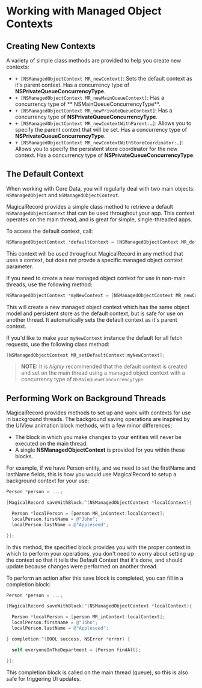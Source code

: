 # Working with Managed Object Contexts

## Creating New Contexts

A variety of simple class methods are provided to help you create new contexts:

-  `+ [NSManagedObjectContext MR_newContext]`: Sets the default context as it's parent context. Has a concurrency type of **NSPrivateQueueConcurrencyType**.
- `+ [NSManagedObjectContext MR_newMainQueueContext]`: Has a concurrency type of ** NSMainQueueConcurrencyType**.
- `+ [NSManagedObjectContext MR_newPrivateQueueContext]`: Has a concurrency type of **NSPrivateQueueConcurrencyType**.
- `+ [NSManagedObjectContext MR_newContextWithParent:…]`: Allows you to specify the parent context that will be set. Has a concurrency type of **NSPrivateQueueConcurrencyType**.
- `+ [NSManagedObjectContext MR_newContextWithStoreCoordinator:…]`: Allows you to specify the persistent store coordinator for the new context. Has a concurrency type of **NSPrivateQueueConcurrencyType**.

## The Default Context

When working with Core Data, you will regularly deal with two main objects: `NSManagedObject` and `NSManagedObjectContext`.

MagicalRecord provides a simple class method to retrieve a default `NSManagedObjectContext` that can be used throughout your app. This context operates on the main thread, and is great for simple, single-threaded apps.

To access the default context, call:

```objective-c
NSManagedObjectContext *defaultContext = [NSManagedObjectContext MR_defaultContext];
```

This context will be used throughout MagicalRecord in any method that uses a context, but does not provde a specific managed object context parameter.

If you need to create a new managed object context for use in non-main threads, use the following method:

```objective-c
NSManagedObjectContext *myNewContext = [NSManagedObjectContext MR_newContext];
```

This will create a new managed object context which has the same object model and persistent store as the default context, but is safe for use on another thread. It automatically sets the default context as it's parent context.

If you'd like to make your `myNewContext` instance the default for all fetch requests, use the following class method:

```objective-c
[NSManagedObjectContext MR_setDefaultContext:myNewContext];
```

> **NOTE:** It is *highly* recommended that the default context is created and set on the main thread using a managed object context with a concurrency type of `NSMainQueueConcurrencyType`.


## Performing Work on Background Threads

MagicalRecord provides methods to set up and work with contexts for use in background threads. The background saving operations are inspired by the UIView animation block methods, with a few minor differences:

* The block in which you make changes to your entities will never be executed on the main thread.
* A single **NSManagedObjectContext** is provided for you within these blocks.

For example, if we have Person entity, and we need to set the firstName and lastName fields, this is how you would use MagicalRecord to setup a background context for your use:

```objective-c
Person *person = ...;

[MagicalRecord saveWithBlock:^(NSManagedObjectContext *localContext){

  Person *localPerson = [person MR_inContext:localContext];
  localPerson.firstName = @"John";
  localPerson.lastName = @"Appleseed";

}];
```

In this method, the specified block provides you with the proper context in which to perform your operations, you don't need to worry about setting up the context so that it tells the Default Context that it's done, and should update because changes were performed on another thread.

To perform an action after this save block is completed, you can fill in a completion block:

```objective-c
Person *person = ...;

[MagicalRecord saveWithBlock:^(NSManagedObjectContext *localContext){

  Person *localPerson = [person MR_inContext:localContext];
  localPerson.firstName = @"John";
  localPerson.lastName = @"Appleseed";

} completion:^(BOOL success, NSError *error) {

  self.everyoneInTheDepartment = [Person findAll];

}];
```

This completion block is called on the main thread (queue), so this is also safe for triggering UI updates.
